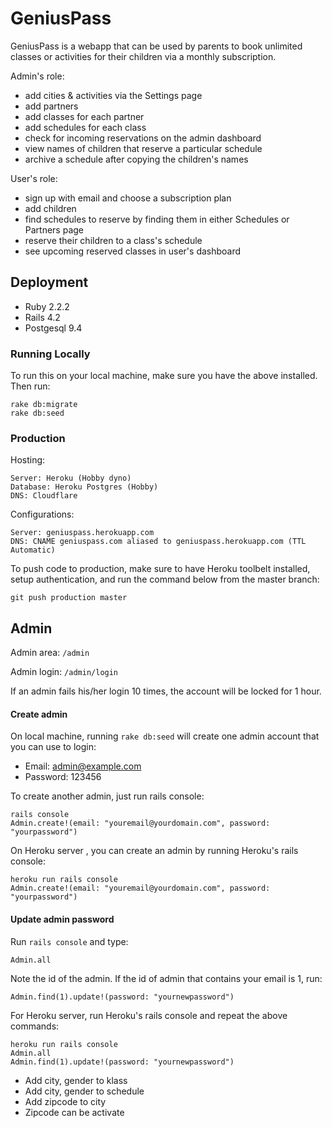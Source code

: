 # GeniusPass

GeniusPass is a webapp that can be used by parents to book unlimited classes or activities for their children via a monthly subscription.

Admin's role:

* add cities & activities via the Settings page
* add partners
* add classes for each partner
* add schedules for each class
* check for incoming reservations on the admin dashboard
* view names of children that reserve a particular schedule
* archive a schedule after copying the children's names

User's role:

* sign up with email and choose a subscription plan
* add children
* find schedules to reserve by finding them in either Schedules or Partners page
* reserve their children to a class's schedule
* see upcoming reserved classes in user's dashboard

## Deployment

* Ruby 2.2.2
* Rails 4.2
* Postgesql 9.4

### Running Locally

To run this on your local machine, make sure you have the above installed. Then run:

    rake db:migrate
    rake db:seed

### Production

Hosting:

    Server: Heroku (Hobby dyno)
    Database: Heroku Postgres (Hobby)
    DNS: Cloudflare

Configurations:

    Server: geniuspass.herokuapp.com
    DNS: CNAME geniuspass.com aliased to geniuspass.herokuapp.com (TTL Automatic)

To push code to production, make sure to have Heroku toolbelt installed, setup authentication, and run the command below from the master branch:

    git push production master

## Admin

Admin area: `/admin`

Admin login: `/admin/login`

If an admin fails his/her login 10 times, the account will be locked for 1 hour.

#### Create admin

On local machine, running `rake db:seed` will create one admin account that you can use to login:

* Email: admin@example.com
* Password: 123456

To create another admin, just run rails console:

    rails console
    Admin.create!(email: "youremail@yourdomain.com", password: "yourpassword")

On Heroku server , you can create an admin by running Heroku's rails console:

    heroku run rails console
    Admin.create!(email: "youremail@yourdomain.com", password: "yourpassword")

#### Update admin password

Run `rails console` and type:

    Admin.all

Note the id of the admin. If the id of admin that contains your email is 1, run:

    Admin.find(1).update!(password: "yournewpassword")

For Heroku server, run Heroku's rails console and repeat the above commands:

    heroku run rails console
    Admin.all
    Admin.find(1).update!(password: "yournewpassword")



- Add city, gender to klass
- Add city, gender to schedule
- Add zipcode to city
- Zipcode can be activate